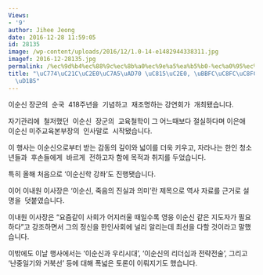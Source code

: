 ```yaml
---
Views:
- '9'
author: Jihee Jeong
date: 2016-12-28 11:59:05
id: 28135
image: /wp-content/uploads/2016/12/1.0-14-e1482944338311.jpg
imagef: 2016-12-28135.jpg
permalink: /%ec%9d%b4%ec%88%9c%ec%8b%a0%ec%9e%a5%ea%b5%b0-%ec%a0%95%ec%8b%a0-%eb%af%bc%ec%a3%bc%ec%a3%bc%ec%9d%98-%ec%83%81%ed%86%b5/
title: "\uC774\uC21C\uC2E0\uC7A5\uAD70 \uC815\uC2E0, \uBBFC\uC8FC\uC8FC\uC758 \uC0C1\
  \uD1B5"
---
```


이순신 장군의  순국  418주년을  기념하고  재조명하는 강연회가  개최됐습니다.

자기관리에  철저했던  이순신  장군의  교육철학이 그 어느때보다 절실하다며 이은애  이순신 미주교육본부장의  인사말로  시작됐습니다.

이 행사는 이순신으로부터 받는 감동의 깊이와 넓이를 더욱 키우고, 자라나는 한인 청소년들과  후손들에게  바르게  전하고자 함에 목적과 취지를 두었습니다.

특히 올해 처음으로 ‘이순신학 강좌’도 진행됏습니다.

이어 이내원 이사장은 ‘이순신, 죽음의 진실과 의미’란 제목으로 역사 자료를 근거로 설명을  덧붙였습니다.

이내원 이사장은 “요즘같이 사회가 어지러울 때일수록 영웅 이순신 같은 지도자가 필요하다”고 강조하면서 그의 정신을 한인사회에 널리 알리는데 최선을 다할 것이라고 말했습니다.

이밖에도 이날 행사에서는 ‘이순신과 우리시대’, ‘이순신의 리더십과 전략전술’, 그리고 ‘난중일기와 거북선’ 등에 대해 폭넓은 토론이 이뤄지기도 했습니다.